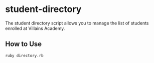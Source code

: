 # student-directory

The student directory script allows you to manage the list of students enrolled at Villains Academy.


## How to Use

```shell
ruby directory.rb
```